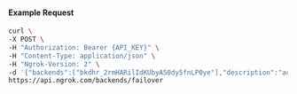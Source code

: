 <!-- Code generated for API Clients. DO NOT EDIT. -->
#### Example Request
```bash
curl \
-X POST \
-H "Authorization: Bearer {API_KEY}" \
-H "Content-Type: application/json" \
-H "Ngrok-Version: 2" \
-d '{"backends":["bkdhr_2rmHARilIdKUbyA50dy5fnLP0ye"],"description":"acme failover","metadata":"{\"environment\": \"staging\"}"}' \
https://api.ngrok.com/backends/failover
